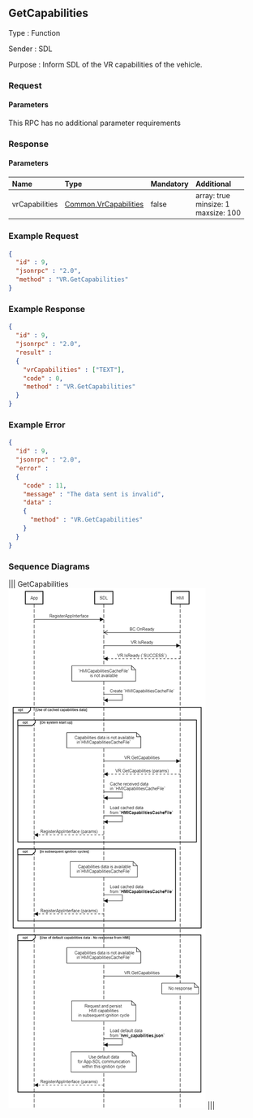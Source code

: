 ## GetCapabilities

Type
: Function

Sender
: SDL

Purpose
: Inform SDL of the VR capabilities of the vehicle.

### Request

#### Parameters

This RPC has no additional parameter requirements

### Response

#### Parameters

|Name|Type|Mandatory|Additional|
|:---|:---|:--------|:---------|
|vrCapabilities|[Common.VrCapabilities](../../common/enums/#vrcapabilities)|false|array: true<br>minsize: 1<br>maxsize: 100|

### Example Request

```json
{
  "id" : 9,
  "jsonrpc" : "2.0",
  "method" : "VR.GetCapabilities"
}
```
### Example Response

```json
{
  "id" : 9,
  "jsonrpc" : "2.0",
  "result" :
  {
    "vrCapabilities" : ["TEXT"],
    "code" : 0,
    "method" : "VR.GetCapabilities"
  }
}
```

### Example Error

```json
{
  "id" : 9,
  "jsonrpc" : "2.0",
  "error" :
  {
    "code" : 11,
    "message" : "The data sent is invalid",
    "data" :
    {
      "method" : "VR.GetCapabilities"
    }
  }
}
```

### Sequence Diagrams
|||
GetCapabilities
![GetCapabilities](./assets/GetCapabilities.png)
|||